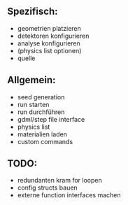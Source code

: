 Spezifisch:
----
 - geometrien platzieren
 - detektoren konfigurieren
 - analyse konfigurieren
 - (physics list optionen)
 - quelle


Allgemein:
----
 - seed generation
 - run starten
 - run durchführen
 - gdml/step file interface
 - physics list
 - materialien laden
 - custom commands


TODO:
----
 - redundanten kram for loopen
 - config structs bauen
 - externe function interfaces machen
